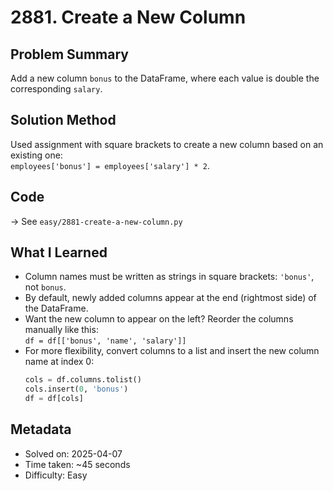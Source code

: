 # 2881. Create a New Column

## Problem Summary  
Add a new column `bonus` to the DataFrame, where each value is double the corresponding `salary`.

## Solution Method  
Used assignment with square brackets to create a new column based on an existing one:  
`employees['bonus'] = employees['salary'] * 2`.

## Code  
→ See `easy/2881-create-a-new-column.py`

## What I Learned  
- Column names must be written as strings in square brackets: `'bonus'`, not `bonus`.  
- By default, newly added columns appear at the end (rightmost side) of the DataFrame.  
- Want the new column to appear on the left? Reorder the columns manually like this:  
  `df = df[['bonus', 'name', 'salary']]`  
- For more flexibility, convert columns to a list and insert the new column name at index 0:  
  ```python
  cols = df.columns.tolist()  
  cols.insert(0, 'bonus')  
  df = df[cols]


## Metadata  
- Solved on: 2025-04-07  
- Time taken: ~45 seconds  
- Difficulty: Easy  
